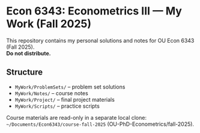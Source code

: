 # Econ 6343: Econometrics III — My Work (Fall 2025)

This repository contains my personal solutions and notes for OU Econ 6343 (Fall 2025).  
**Do not distribute.**

## Structure
- `MyWork/ProblemSets/` – problem set solutions
- `MyWork/Notes/` – course notes
- `MyWork/Project/` – final project materials
- `MyWork/Scripts/` – practice scripts

Course materials are read-only in a separate local clone:
`~/Documents/Econ6343/course-fall-2025` (OU-PhD-Econometrics/fall-2025).
